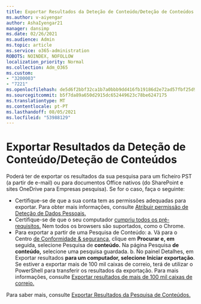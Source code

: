 ```yaml
---
title: Exportar Resultados da Deteção de Conteúdo/Deteção de Conteúdos
ms.author: v-aiyengar
author: AshaIyengar21
manager: dansimp
ms.date: 02/26/2021
ms.audience: Admin
ms.topic: article
ms.service: o365-administration
ROBOTS: NOINDEX, NOFOLLOW
localization_priority: Normal
ms.collection: Adm_O365
ms.custom:
- "3200003"
- "7221"
ms.openlocfilehash: de5d6f2bbf32ca1b7a0bbb9dd416fb19186d2e72ad57fbf25d9b55bd733fdc21
ms.sourcegitcommit: b5f7da89a650d2915dc652449623c78be6247175
ms.translationtype: MT
ms.contentlocale: pt-PT
ms.lasthandoff: 08/05/2021
ms.locfileid: "53988129"
---
```

# <a name="export-ediscoverycontent-search-results"></a>Exportar Resultados da Deteção de Conteúdo/Deteção de Conteúdos

Poderá ter de exportar os resultados da sua pesquisa para um ficheiro PST (a partir de e-mail) ou para documentos Office nativos (do SharePoint e sites OneDrive para Empresas pesquisa). Se for o caso, faça o seguinte:

- Certifique-se de que a sua conta tem as permissões adequadas para exportar. Para obter mais informações, consulte [Atribuir permissão de Deteção de Dados Pessoais.](https://go.microsoft.com/fwlink/?linkid=2102406)
- Certifique-se de que o seu computador [cumpriu todos os pré-requisitos.](https://docs.microsoft.com/office365/securitycompliance/export-search-results#before-you-begin) Nem todos os browsers são suportados, como o Chrome.
- Para exportar a partir de uma Pesquisa de Conteúdo: a. Vá para o Centro [de Conformidade & segurança,](https://protection.office.com/contentsearch) clique em **Procurar e, em** seguida, selecione Pesquisa de **conteúdo.** Na página Pesquisa **de conteúdo,** selecione uma pesquisa guardada.
    b. No painel Detalhes, em Exportar resultados **para um computador, selecione** **Iniciar exportação**. Se estiver a exportar mais de 100 mil caixas de correio, terá de utilizar o PowerShell para transferir os resultados da exportação. Para mais informações, consulte [Exportar resultados de mais de 100 mil caixas de correio.](https://go.microsoft.com/fwlink/?linkid=2143861)

Para saber mais, consulte [Exportar Resultados da Pesquisa de Conteúdos.](https://go.microsoft.com/fwlink/?linkid=2102118)